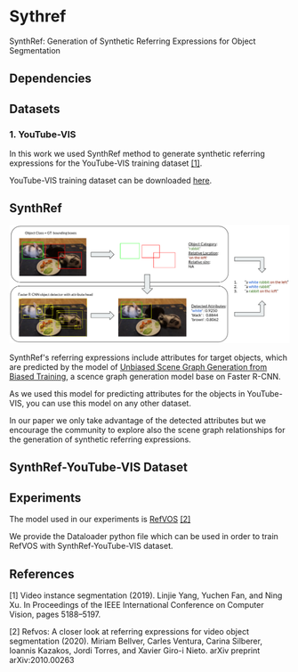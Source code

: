 # Sythref
SynthRef: Generation of Synthetic Referring Expressions for Object Segmentation

## Dependencies


## Datasets

### 1. YouTube-VIS

In this work we used SynthRef method to generate synthetic referring expressions
for the YouTube-VIS training dataset [[1]](#1).

YouTube-VIS training dataset can be downloaded [here].

[here]: https://youtube-vos.org/dataset/vis/


## SynthRef

![alt text](images/SynthRef_Overview.png "SynthRef Overview")

SynthRef's referring expressions include attributes for target objects, which are 
predicted by the model of [Unbiased Scene Graph Generation from Biased Training], a
scence graph generation model base on Faster R-CNN. 

As we used this model for predicting attributes for the objects in YouTube-VIS, you
can use this model on any other dataset.

In our paper we only take advantage of the detected attributes but we encourage the community to explore also
the scene graph relationships for the generation of synthetic referring expressions.

## SynthRef-YouTube-VIS Dataset


[Unbiased Scene Graph Generation from Biased Training]: https://github.com/KaihuaTang/Scene-Graph-Benchmark.pytorch
## Experiments

The model used in our experiments is [RefVOS] [[2]](#2) 

We provide the Dataloader python file which can be used in order to train RefVOS 
with SynthRef-YouTube-VIS dataset.

[RefVOS]: https://arxiv.org/abs/2010.00263
## References
<a id="1">[1]</a> 
Video instance segmentation (2019).
Linjie Yang, Yuchen Fan, and Ning Xu.
In Proceedings of the IEEE International Conference on Computer Vision, pages 5188–5197.

<a id="2">[2]</a>
Refvos: A closer look at referring expressions for video object segmentation (2020).
Miriam Bellver, Carles Ventura, Carina Silberer, Ioannis Kazakos, Jordi Torres, and Xavier Giro-i Nieto.
arXiv preprint arXiv:2010.00263